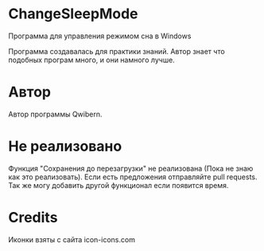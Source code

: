 # ChangeSleepMode
Программа для управления режимом сна в Windows

Программа создавалась для практики знаний. 
Автор знает что подобных програм много, и они намного лучше.


# Автор
Автор программы Qwibern.


# Не реализовано
Функция "Сохранения до перезагрузки" не реализована (Пока не знаю как это реализовать). Если есть предложения отправляйте pull requests.
Так же могу добавить другой функционал если появится время.


# Credits
Иконки взяты с сайта icon-icons.com
